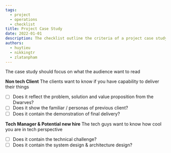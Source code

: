 ```yaml
---
tags:
  - project
  - operations
  - checklist
title: Project Case Study
date: 2022-01-01
description: The checklist outline the criteria of a project case study article
authors:
  - huytieu
  - nikkingtr
  - zlatanpham
---
```


The case study should focus on what the audience want to read

**Non tech Client**
The clients want to know if you have capability to deliver their things

- [ ] Does it reflect the problem, solution and value proposition from the Dwarves?
- [ ] Does it show the familiar / personas of previous client?
- [ ] Does it contain the demonstration of final delivery?

**Tech Manager & Potential new hire**
The tech guys want to know how cool you are in tech perspective

- [ ] Does it contain the technical challenge?
- [ ] Does it contain the system design & architecture design?
